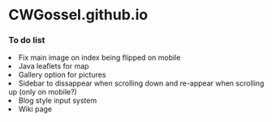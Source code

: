 # CWGossel.github.io
<h3>To do list</h3>
<li>Fix main image on index being flipped on mobile </li>
<li>Java leaflets for map</li>
<li>Gallery option for pictures</li>
<li>Sidebar to dissappear when scrolling down and re-appear when scrolling up (only on mobile?)</li>
<li>Blog style input system</li>
<li>Wiki page</li>
